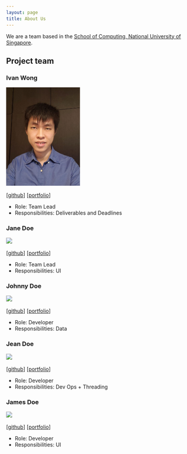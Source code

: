 ```yaml
---
layout: page
title: About Us
---
```


We are a team based in the [School of Computing, National University of Singapore](http://www.comp.nus.edu.sg).

## Project team

### Ivan Wong

<img src="images/ivanwong.png" width="200px">


[[github](https://github.com/wpinrui)]
[[portfolio](team/ivanwong.md)]

* Role: Team Lead
* Responsibilities: Deliverables and Deadlines

### Jane Doe

<img src="images/johndoe.png" width="200px">

[[github](http://github.com/johndoe)]
[[portfolio](team/johndoe.md)]

* Role: Team Lead
* Responsibilities: UI

### Johnny Doe

<img src="images/johndoe.png" width="200px">

[[github](http://github.com/johndoe)] [[portfolio](team/johndoe.md)]

* Role: Developer
* Responsibilities: Data

### Jean Doe

<img src="images/johndoe.png" width="200px">

[[github](http://github.com/johndoe)]
[[portfolio](team/johndoe.md)]

* Role: Developer
* Responsibilities: Dev Ops + Threading

### James Doe

<img src="images/johndoe.png" width="200px">

[[github](http://github.com/johndoe)]
[[portfolio](team/johndoe.md)]

* Role: Developer
* Responsibilities: UI
